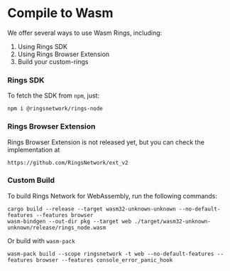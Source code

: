 # Compile to Wasm

We offer several ways to use Wasm Rings, including:

1. Using Rings SDK
2. Using Rings Browser Extension
3. Build your custom-rings

### Rings SDK

To fetch the SDK from `npm`, just:

```
npm i @ringsnetwork/rings-node
```

### Rings Browser Extension

Rings Browser Extension is not released yet, but you can check the implementation at

```
https://github.com/RingsNetwork/ext_v2
```

### Custom Build

To build Rings Network for WebAssembly, run the following commands:

```
cargo build --release --target wasm32-unknown-unknown --no-default-features --features browser
wasm-bindgen --out-dir pkg --target web ./target/wasm32-unknown-unknown/release/rings_node.wasm

```

Or build with `wasm-pack`

```
wasm-pack build --scope ringsnetwork -t web --no-default-features --features browser --features console_error_panic_hook
```

